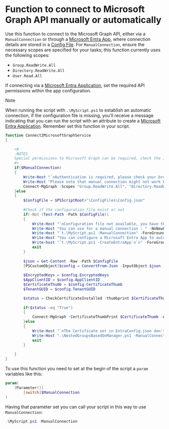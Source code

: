 # Function to connect to Microsoft Graph API manually or automatically

Use this function to connect to the Microsoft Graph API, either via a `ManualConnection` or through a [Microsoft Entra App](CreateNewEntraApp.md), where connection details are stored in a [Config File](CreateConfigFile.md). For `ManualConnection`, ensure the necessary scopes are specified for your tasks; this function currently uses the following scopes:
- `Group.ReadWrite.All`
- `Directory.ReadWrite.All`
- `User.Read.All`

If connecting via a  [Microsoft Entra Application](CreateNewEntraApp.md), set the required API permissions within the app configuration.

> [!NOTE]
> When running the script with `.\MyScript.ps1` to establish an automatic connection, if the configuration file is missing, you’ll receive a message indicating that you can run the script with an attribute to create a [Microsoft Entra Application](CreateNewEntraApp.md). Remember set this function in your script.

```powershell
function Connect2MicrosoftGraphService
{		

	<#
	.NOTES
	Special permissions to Microsoft Graph can be required, check the initial notes in each script
	#>
	if($ManualConnection)
	{
		Write-Host "`nAuthentication is required, please check your browser" -ForegroundColor Green
		Write-Host "Please note that manual connection might not work because some additional permissions may be required." -ForegroundColor DarkYellow
		Connect-MgGraph -Scopes "Group.ReadWrite.All", "Directory.ReadWrite.All", "User.Read.All" -NoWelcome
	}else
	{
		$ConfigFile = $PSScriptRoot+"\ConfigFiles\Config.json"
		
		#Check if the configuration file exist or not
		if(-Not (Test-Path -Path $ConfigFile))
		{
			Write-Host "`nConfiguration file not available, you have these options:"
			Write-Host "You can use for a manual connection : " -NoNewLine
			Write-Host "`t.\MyScript.ps1 -ManualConnection" -ForeGroundColor Green
			Write-Host "You can configure a Microsoft Entra App to automate the connection using : " -NoNewLine
			Write-host "`t.\MyScript.ps1 -CreateEntraApp`n`n" -ForeGroundColor Green
			exit
		}
		
		$json = Get-Content -Raw -Path $ConfigFile
		[PSCustomObject]$config = ConvertFrom-Json -InputObject $json
		
		$EncryptedKeys = $config.EncryptedKeys
		$AppClientID = $config.AppClientID
		$CertificateThumb = $config.CertificateThumb
		$TenantGUID = $config.TenantGUID

		$status = CheckCertificateInstalled -thumbprint $CertificateThumb
		
		if($status -eq "True")
		{
			Connect-MgGraph -CertificateThumbPrint $CertificateThumb -AppID $AppClientID -TenantId $TenantGUID -NoWelcome
		}else
		{
			Write-Host "`nThe Certificate set in EntraConfig.json don't match with the certificates installed on this machine, you can try to execute using manual connection, to do that extecute: "
			Write-Host ".\NestedGroupsBasedOnManager.ps1 -ManualConnection" -ForeGroundColor Green
			exit
		}
		
	}
}
```

To use this function you need to set at the begin of the script a `param` variables like this:
```powershell
param(
	[Parameter()] 
        [switch]$ManualConnection
)
```

Having that parameter set you can call your script in this way to use `ManualConnection`:
```powershell
.\MyScript.ps1 -ManualConnection
```
<br><br>
